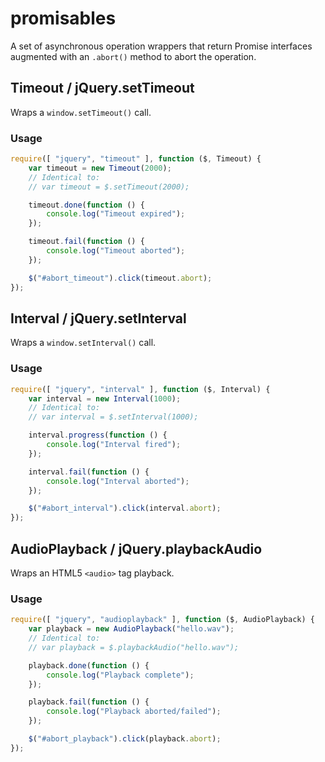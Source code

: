 # promisables
A set of asynchronous operation wrappers that return Promise interfaces augmented with an `.abort()` method to abort the operation.

## Timeout / jQuery.setTimeout

Wraps a `window.setTimeout()` call.

### Usage

```js
require([ "jquery", "timeout" ], function ($, Timeout) {
	var timeout = new Timeout(2000);
	// Identical to:
	// var timeout = $.setTimeout(2000);

	timeout.done(function () {
		console.log("Timeout expired");
	});

	timeout.fail(function () {
		console.log("Timeout aborted");
	});

	$("#abort_timeout").click(timeout.abort);
});
```

## Interval / jQuery.setInterval

Wraps a `window.setInterval()` call.

### Usage

```js
require([ "jquery", "interval" ], function ($, Interval) {
	var interval = new Interval(1000);
	// Identical to:
	// var interval = $.setInterval(1000);

	interval.progress(function () {
		console.log("Interval fired");
	});

	interval.fail(function () {
		console.log("Interval aborted");
	});

	$("#abort_interval").click(interval.abort);
});
```
## AudioPlayback / jQuery.playbackAudio

Wraps an HTML5 `<audio>` tag playback.

### Usage

```js
require([ "jquery", "audioplayback" ], function ($, AudioPlayback) {
	var playback = new AudioPlayback("hello.wav");
	// Identical to:
	// var playback = $.playbackAudio("hello.wav");

	playback.done(function () {
		console.log("Playback complete");
	});

	playback.fail(function () {
		console.log("Playback aborted/failed");
	});

	$("#abort_playback").click(playback.abort);
});
```
